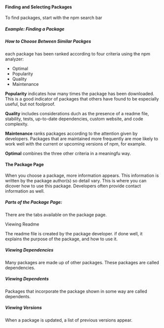 #### Finding and Selecting Packages

To find packages, start with the npm search bar

##### Example: Finding a Package

##### How to Choose Between Similar Packges

each package has been ranked according to four criteria using the npm analyzer:

* Optimal
* Popularity
* Quality
* Maintenance

**Popularity** indicates how many times the package has been downloaded. This is a good indicator of packages that others have found to be especially useful, but not foolproof.

**Quality** includes considerations duch as the presence of a readme file, stability, tests, up-to-date dependencies, custom website, and code complexity.

**Maintenance** ranks packages according to the attention given by developers. Packages that are maintained more frequently are moe likely to work well with the current or upcoming versions of npm, for example.

**Optimal** combines the three other criteria in a meaningfu way.


#### The Package Page

When you choose a package, more information appears. This information is written by the package author(s) so detail vary. This is where you can dicover how to use this package. Developers often provide contact information as well.

##### Parts of the Package Page:

There are the tabs available on the package page.

Viewing Readme

The readme file is created by the package developer. if done well, it explains the purpose of the package, and how to use it.


##### Viewing Dependencies

Many packages are made up of other packages. These packages are called dependencies.

##### Viewing Dependents

Packages that incorporate the package shown in some way are called dependents.

##### Viewing Versions

When a package is updated, a list of previous versions appear.










